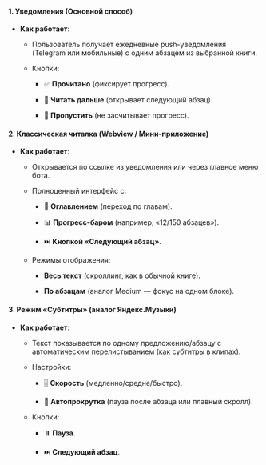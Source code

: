 #### **1. Уведомления (Основной способ)**

- **Как работает**:
    
    - Пользователь получает ежедневные push-уведомления (Telegram или мобильные) с одним абзацем из выбранной книги.
        
    - Кнопки:
        
        - ✅ **Прочитано** (фиксирует прогресс).
            
        - 📖 **Читать дальше** (открывает следующий абзац).
            
        - 🔄 **Пропустить** (не засчитывает прогресс).
            
#### **2. Классическая читалка (Webview / Мини-приложение)**

- **Как работает**:
    
    - Открывается по ссылке из уведомления или через главное меню бота.
        
    - Полноценный интерфейс с:
        
        - 📑 **Оглавлением** (переход по главам).
            
        - 📊 **Прогресс-баром** (например, «12/150 абзацев»).
            
        - ⏭️ **Кнопкой «Следующий абзац»**.
            
    - Режимы отображения:
        
        - **Весь текст** (скроллинг, как в обычной книге).
            
        - **По абзацам** (аналог Medium — фокус на одном блоке).
            

#### **3. Режим «Субтитры» (аналог Яндекс.Музыки)**

- **Как работает**:
    
    - Текст показывается по одному предложению/абзацу с автоматическим перелистыванием (как субтитры в клипах).
        
    - Настройки:
        
        - 🎚️ **Скорость** (медленно/средне/быстро).
            
        - 🔄 **Автопрокрутка** (пауза после абзаца или плавный скролл).
            
    - Кнопки:
        
        - ⏸️ **Пауза**.
            
        - ⏭️ **Следующий абзац**.